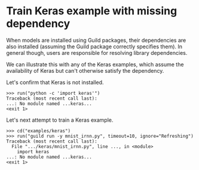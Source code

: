 # Train Keras example with missing dependency

When models are installed using Guild packages, their dependencies are
also installed (assuming the Guild package correctly specifies
them). In general though, users are responsible for resolving library
dependencies.

We can illustrate this with any of the Keras examples, which assume
the availability of Keras but can't otherwise satisfy the dependency.

Let's confirm that Keras is not installed.

    >>> run("python -c 'import keras'")
    Traceback (most recent call last):
    ...: No module named ...keras...
    <exit 1>

Let's next attempt to train a Keras example.

    >>> cd("examples/keras")
    >>> run("guild run -y mnist_irnn.py", timeout=10, ignore="Refreshing")
    Traceback (most recent call last):
      File ".../keras/mnist_irnn.py", line ..., in <module>
        import keras
    ...: No module named ...keras...
    <exit 1>
